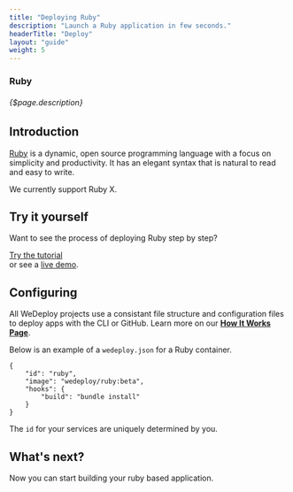 ```yaml
---
title: "Deploying Ruby"
description: "Launch a Ruby application in few seconds."
headerTitle: "Deploy"
layout: "guide"
weight: 5
---
```


### Ruby

###### {$page.description}

<article id="1">

## Introduction

[Ruby](https://www.ruby-lang.org) is a dynamic, open source programming language with a focus on simplicity and productivity. It has an elegant syntax that is natural to read and easy to write.

We currently support Ruby X.

</article>

<article id="2">

## Try it yourself

Want to see the process of deploying Ruby step by step?

<div class="guide-btn-cta">
	<a class="btn btn-accent btn-sm" href="/tutorials/ruby" target="_blank" data-senna-off>
		<span class="icon-16-external"></span>Try the tutorial
	</a>
</div>

<div class="guide-aux-cta">
	or see a <a href="http://boilerplate-ruby.wedeploy.io" target="_blank" data-senna-off>live demo</a>.
</div>

</article>

<article id="3">

## Configuring

<aside>

All WeDeploy projects use a consistant file structure and configuration files to deploy apps with the CLI or GitHub. Learn more on our <strong><a href="/docs/deploy/how-it-works.html">How It Works Page</a></strong>.

</aside>

Below is an example of a `wedeploy.json` for a Ruby container.

```application/json
{
	"id": "ruby",
	"image": "wedeploy/ruby:beta",
	"hooks": {
		"build": "bundle install"
	}
}
```

The `id` for your services are uniquely determined by you.

</article>

## What's next?

Now you can start building your ruby based application.
